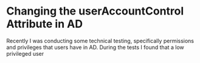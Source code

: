 # Changing the userAccountControl Attribute in AD

Recently I was conducting some technical testing, specifically permissions and privileges that users have in AD. During the tests I found that a low privileged user
